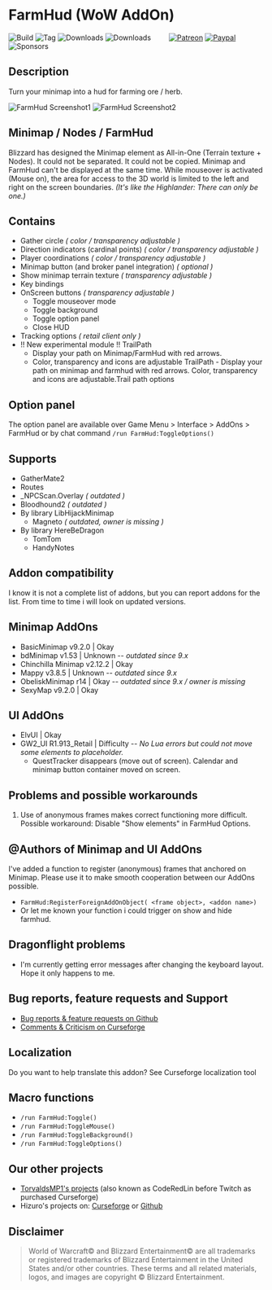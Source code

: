 # FarmHud (WoW AddOn)
![Build](https://github.com/HizurosWoWAddOns/FarmHud/actions/workflows/bigwigsmods-packager.yml/badge.svg)
![Tag](https://img.shields.io/github/v/tag/HizurosWoWAddOns/FarmHud?style=flat-square)
![Downloads](https://img.shields.io/github/downloads/HizurosWoWAddOns/FarmHud/total?style=flat-square)
![Downloads](https://img.shields.io/github/downloads/HizurosWoWAddOns/FarmHud/latest/total?style=flat-square)
&nbsp; &nbsp; &nbsp; &nbsp;
[![Patreon](https://img.shields.io/badge/&zwj;-Patreon-gray?logo=patreon&color=red&style=flat-square)](https://www.patreon.com/bePatron?u=12558524)
[![Paypal](https://img.shields.io/badge/&zwj;-Paypal-gray?logo=paypal&color=blue&style=flat-square)](https://paypal.me/hizuro)
![Sponsors](https://img.shields.io/github/sponsors/HizurosWoWAddOns?logo=github&style=flat-square)

## Description
Turn your minimap into a hud for farming ore / herb.

![FarmHud Screenshot1](./.github/media/farmhud1.jpg) ![FarmHud Screenshot2](./.github/media/farmhud2.jpg)

## Minimap / Nodes / FarmHud
Blizzard has designed the Minimap element as All-in-One (Terrain texture + Nodes).
It could not be separated. It could not be copied. Minimap and FarmHud can't be displayed at the same time.
While mouseover is activated (Mouse on), the area for access to the 3D world is limited to the left and right on the screen boundaries.
*(It's like the Highlander: There can only be one.)*

## Contains
* Gather circle *( color / transparency adjustable )*
* Direction indicators (cardinal points) *( color / transparency adjustable )*
* Player coordinations *( color / transparency adjustable )*
* Minimap button (and broker panel integration) *( optional )*
* Show minimap terrain texture *( transparency adjustable )*
* Key bindings
* OnScreen buttons *( transparency adjustable )*
  * Toggle mouseover mode
  * Toggle background
  * Toggle option panel
  * Close HUD
* Tracking options *( retail client only )*
* !! New experimental module !! TrailPath
   * Display your path on Minimap/FarmHud with red arrows.
   * Color, transparency and icons are adjustable
TrailPath - Display your path on minimap and farmhud with red arrows. Color, transparency and icons are adjustable.Trail path options

## Option panel
The option panel are available over  Game Menu > Interface > AddOns > FarmHud
or by chat command  `/run FarmHud:ToggleOptions()`

## Supports
* GatherMate2
* Routes
* \_NPCScan.Overlay *( outdated )*
* Bloodhound2 *( outdated )*
* By library LibHijackMinimap
  * Magneto *( outdated, owner is missing )*
* By library HereBeDragon
  * TomTom
  * HandyNotes

## Addon compatibility
I know it is not a complete list of addons, but you can report addons for the list.
From time to time i will look on updated versions.

## Minimap AddOns
* BasicMinimap v9.2.0 | Okay
* bdMinimap v1.53 | Unknown -- *outdated since 9.x*
* Chinchilla Minimap v2.12.2 | Okay
* Mappy v3.8.5 | Unknown -- *outdated since 9.x*
* ObeliskMinimap r14 | Okay  -- *outdated since 9.x / owner is missing*
* SexyMap v9.2.0 | Okay

## UI AddOns
* ElvUI | Okay
* GW2_UI R1.913_Retail | Difficulty -- *No Lua errors but could not move some elements to placeholder.*
  * QuestTracker disappears (move out of screen). Calendar and minimap button container moved on screen.

## Problems and possible workarounds
1. Use of anonymous frames makes correct functioning more difficult. Possible workaround: Disable "Show elements" in FarmHud Options.

## @Authors of Minimap and UI AddOns
I've added a function to register (anonymous) frames that anchored on Minimap.
Please use it to make smooth cooperation between our AddOns possible.
* `FarmHud:RegisterForeignAddOnObject( <frame object>, <addon name>)`
* Or let me known your function i could trigger on show and hide farmhud.

## Dragonflight problems
* I'm currently getting error messages after changing the keyboard layout. Hope it only happens to me.

## Bug reports, feature requests and Support
* [Bug reports & feature requests on Github](https://github.com/HizurosWoWAddOns/FarmHud/issues)
* [Comments & Criticism on Curseforge](https://www.curseforge.com/wow/addons/farmhud)

## Localization
Do you want to help translate this addon?
See Curseforge localization tool

## Macro functions
* `/run FarmHud:Toggle()`
* `/run FarmHud:ToggleMouse()`
* `/run FarmHud:ToggleBackground()`
* `/run FarmHud:ToggleOptions()`

## Our other projects
* [TorvaldsMP1's projects](https://www.curseforge.com/members/torvaldsmp1/projects) (also known as CodeRedLin before Twitch as purchased Curseforge)
* Hizuro's projects on: [Curseforge](https://www.curseforge.com/members/hizuro_de/projects) or [Github](https://github.com/HizurosWoWAddOns?tab=repositories)

## Disclaimer
> World of Warcraft© and Blizzard Entertainment© are all trademarks or registered trademarks of Blizzard Entertainment in the United States and/or other countries. These terms and all related materials, logos, and images are copyright © Blizzard Entertainment.
